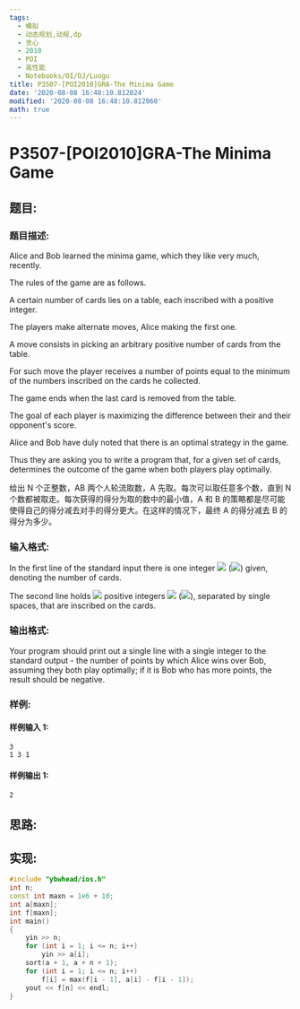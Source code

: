 ```yaml
---
tags:
  - 模拟
  - 动态规划,动规,dp
  - 贪心
  - 2010
  - POI
  - 高性能
  - Notebooks/OI/OJ/Luogu
title: P3507-[POI2010]GRA-The Minima Game
date: '2020-08-08 16:48:10.812024'
modified: '2020-08-08 16:48:10.812060'
math: true
---
```


# P3507-[POI2010]GRA-The Minima Game

## 题目:

### 题目描述:

Alice and Bob learned the minima game, which they like very much, recently.

The rules of the game are as follows.

A certain number of cards lies on a table, each inscribed with a positive integer.

The players make alternate moves, Alice making the first one.

A move consists in picking an arbitrary positive number of cards from the table.

For such move the player receives a number of points equal to the minimum of the numbers inscribed on the cards he collected.

The game ends when the last card is removed from the table.

The goal of each player is maximizing the difference between their and their opponent's score.

Alice and Bob have duly noted that there is an optimal strategy in the game.

Thus they are asking you to write a program that, for a given set of cards, determines the outcome of the game when both players play optimally.

给出 N 个正整数，AB 两个人轮流取数，A 先取。每次可以取任意多个数，直到 N 个数都被取走。每次获得的得分为取的数中的最小值，A 和 B 的策略都是尽可能使得自己的得分减去对手的得分更大。在这样的情况下，最终 A 的得分减去 B 的得分为多少。

### 输入格式:

In the first line of the standard input there is one integer ![](http://main.edu.pl/images/OI17/gra-en-tex.1.png) (![](http://main.edu.pl/images/OI17/gra-en-tex.2.png)) given, denoting the number of cards.

The second line holds ![](http://main.edu.pl/images/OI17/gra-en-tex.3.png) positive integers ![](http://main.edu.pl/images/OI17/gra-en-tex.4.png) (![](http://main.edu.pl/images/OI17/gra-en-tex.5.png)), separated by single spaces, that are inscribed on the cards.

### 输出格式:

Your program should print out a single line with a single integer to the standard output - the number of points by which Alice wins over Bob, assuming they both play optimally; if it is Bob who has more points, the result should be negative.

### 样例:

#### 样例输入 1:

```
3
1 3 1
```

#### 样例输出 1:

```
2
```

## 思路:

## 实现:

```cpp
#include "ybwhead/ios.h"
int n;
const int maxn = 1e6 + 10;
int a[maxn];
int f[maxn];
int main()
{
    yin >> n;
    for (int i = 1; i <= n; i++)
        yin >> a[i];
    sort(a + 1, a + n + 1);
    for (int i = 1; i <= n; i++)
        f[i] = max(f[i - 1], a[i] - f[i - 1]);
    yout << f[n] << endl;
}
```
